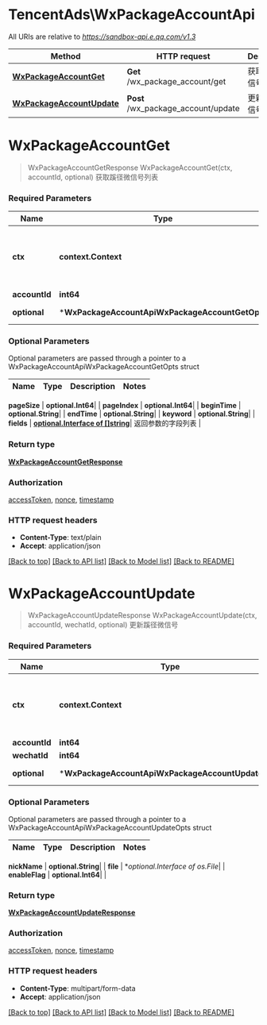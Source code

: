 # TencentAds\WxPackageAccountApi

All URIs are relative to *https://sandbox-api.e.qq.com/v1.3*

Method | HTTP request | Description
------------- | ------------- | -------------
[**WxPackageAccountGet**](WxPackageAccountApi.md#WxPackageAccountGet) | **Get** /wx_package_account/get | 获取蹊径微信号列表
[**WxPackageAccountUpdate**](WxPackageAccountApi.md#WxPackageAccountUpdate) | **Post** /wx_package_account/update | 更新蹊径微信号


# **WxPackageAccountGet**
> WxPackageAccountGetResponse WxPackageAccountGet(ctx, accountId, optional)
获取蹊径微信号列表

### Required Parameters

Name | Type | Description  | Notes
------------- | ------------- | ------------- | -------------
 **ctx** | **context.Context** | context for authentication, logging, cancellation, deadlines, tracing, etc.
  **accountId** | **int64**|  | 
 **optional** | ***WxPackageAccountApiWxPackageAccountGetOpts** | optional parameters | nil if no parameters

### Optional Parameters
Optional parameters are passed through a pointer to a WxPackageAccountApiWxPackageAccountGetOpts struct

Name | Type | Description  | Notes
------------- | ------------- | ------------- | -------------

 **pageSize** | **optional.Int64**|  | 
 **pageIndex** | **optional.Int64**|  | 
 **beginTime** | **optional.String**|  | 
 **endTime** | **optional.String**|  | 
 **keyword** | **optional.String**|  | 
 **fields** | [**optional.Interface of []string**](string.md)| 返回参数的字段列表 | 

### Return type

[**WxPackageAccountGetResponse**](WxPackageAccountGetResponse.md)

### Authorization

[accessToken](../README.md#accessToken), [nonce](../README.md#nonce), [timestamp](../README.md#timestamp)

### HTTP request headers

 - **Content-Type**: text/plain
 - **Accept**: application/json

[[Back to top]](#) [[Back to API list]](../README.md#documentation-for-api-endpoints) [[Back to Model list]](../README.md#documentation-for-models) [[Back to README]](../README.md)

# **WxPackageAccountUpdate**
> WxPackageAccountUpdateResponse WxPackageAccountUpdate(ctx, accountId, wechatId, optional)
更新蹊径微信号

### Required Parameters

Name | Type | Description  | Notes
------------- | ------------- | ------------- | -------------
 **ctx** | **context.Context** | context for authentication, logging, cancellation, deadlines, tracing, etc.
  **accountId** | **int64**|  | 
  **wechatId** | **int64**|  | 
 **optional** | ***WxPackageAccountApiWxPackageAccountUpdateOpts** | optional parameters | nil if no parameters

### Optional Parameters
Optional parameters are passed through a pointer to a WxPackageAccountApiWxPackageAccountUpdateOpts struct

Name | Type | Description  | Notes
------------- | ------------- | ------------- | -------------


 **nickName** | **optional.String**|  | 
 **file** | **optional.Interface of *os.File**|  | 
 **enableFlag** | **optional.Int64**|  | 

### Return type

[**WxPackageAccountUpdateResponse**](WxPackageAccountUpdateResponse.md)

### Authorization

[accessToken](../README.md#accessToken), [nonce](../README.md#nonce), [timestamp](../README.md#timestamp)

### HTTP request headers

 - **Content-Type**: multipart/form-data
 - **Accept**: application/json

[[Back to top]](#) [[Back to API list]](../README.md#documentation-for-api-endpoints) [[Back to Model list]](../README.md#documentation-for-models) [[Back to README]](../README.md)

